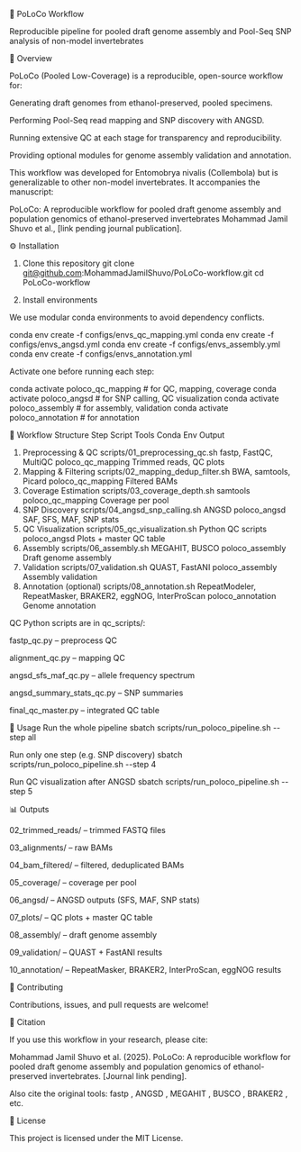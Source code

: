 🧬 PoLoCo Workflow

Reproducible pipeline for pooled draft genome assembly and Pool-Seq SNP analysis of non-model invertebrates

📖 Overview

PoLoCo (Pooled Low-Coverage) is a reproducible, open-source workflow for:

Generating draft genomes from ethanol-preserved, pooled specimens.

Performing Pool-Seq read mapping and SNP discovery with ANGSD.

Running extensive QC at each stage for transparency and reproducibility.

Providing optional modules for genome assembly validation and annotation.

This workflow was developed for Entomobrya nivalis (Collembola) but is generalizable to other non-model invertebrates.
It accompanies the manuscript:

PoLoCo: A reproducible workflow for pooled draft genome assembly and population genomics of ethanol-preserved invertebrates
Mohammad Jamil Shuvo et al., [link pending journal publication].

⚙️ Installation
1. Clone this repository
git clone git@github.com:MohammadJamilShuvo/PoLoCo-workflow.git
cd PoLoCo-workflow

2. Install environments

We use modular conda environments to avoid dependency conflicts.

conda env create -f configs/envs_qc_mapping.yml
conda env create -f configs/envs_angsd.yml
conda env create -f configs/envs_assembly.yml
conda env create -f configs/envs_annotation.yml


Activate one before running each step:

conda activate poloco_qc_mapping   # for QC, mapping, coverage
conda activate poloco_angsd        # for SNP calling, QC visualization
conda activate poloco_assembly     # for assembly, validation
conda activate poloco_annotation   # for annotation

📂 Workflow Structure
Step	Script	Tools	Conda Env	Output
1. Preprocessing & QC	scripts/01_preprocessing_qc.sh	fastp, FastQC, MultiQC	poloco_qc_mapping	Trimmed reads, QC plots
2. Mapping & Filtering	scripts/02_mapping_dedup_filter.sh	BWA, samtools, Picard	poloco_qc_mapping	Filtered BAMs
3. Coverage Estimation	scripts/03_coverage_depth.sh	samtools	poloco_qc_mapping	Coverage per pool
4. SNP Discovery	scripts/04_angsd_snp_calling.sh	ANGSD	poloco_angsd	SAF, SFS, MAF, SNP stats
5. QC Visualization	scripts/05_qc_visualization.sh	Python QC scripts	poloco_angsd	Plots + master QC table
6. Assembly	scripts/06_assembly.sh	MEGAHIT, BUSCO	poloco_assembly	Draft genome assembly
7. Validation	scripts/07_validation.sh	QUAST, FastANI	poloco_assembly	Assembly validation
8. Annotation (optional)	scripts/08_annotation.sh	RepeatModeler, RepeatMasker, BRAKER2, eggNOG, InterProScan	poloco_annotation	Genome annotation

QC Python scripts are in qc_scripts/:

fastp_qc.py – preprocess QC

alignment_qc.py – mapping QC

angsd_sfs_maf_qc.py – allele frequency spectrum

angsd_summary_stats_qc.py – SNP summaries

final_qc_master.py – integrated QC table

🚀 Usage
Run the whole pipeline
sbatch scripts/run_poloco_pipeline.sh --step all

Run only one step (e.g. SNP discovery)
sbatch scripts/run_poloco_pipeline.sh --step 4

Run QC visualization after ANGSD
sbatch scripts/run_poloco_pipeline.sh --step 5

📊 Outputs

02_trimmed_reads/ – trimmed FASTQ files

03_alignments/ – raw BAMs

04_bam_filtered/ – filtered, deduplicated BAMs

05_coverage/ – coverage per pool

06_angsd/ – ANGSD outputs (SFS, MAF, SNP stats)

07_plots/ – QC plots + master QC table

08_assembly/ – draft genome assembly

09_validation/ – QUAST + FastANI results

10_annotation/ – RepeatMasker, BRAKER2, InterProScan, eggNOG results

🙌 Contributing

Contributions, issues, and pull requests are welcome!

📖 Citation

If you use this workflow in your research, please cite:

Mohammad Jamil Shuvo et al. (2025). PoLoCo: A reproducible workflow for pooled draft genome assembly and population genomics of ethanol-preserved invertebrates. [Journal link pending].

Also cite the original tools: fastp
, ANGSD
, MEGAHIT
, BUSCO
, BRAKER2
, etc.

📜 License

This project is licensed under the MIT License.
